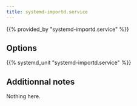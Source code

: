 ```yaml
---
title: systemd-importd.service
---
```


{{% provided_by "systemd-importd.service" %}}

## Options

{{% systemd_unit "systemd-importd.service" %}}

## Additionnal notes

Nothing here.